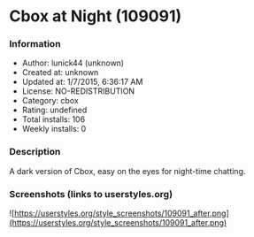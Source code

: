 # Cbox at Night (109091)

### Information
- Author: lunick44 (unknown)
- Created at: unknown
- Updated at: 1/7/2015, 6:36:17 AM
- License: NO-REDISTRIBUTION
- Category: cbox
- Rating: undefined
- Total installs: 106
- Weekly installs: 0


### Description
A dark version of Cbox, easy on the eyes for night-time chatting.


### Screenshots (links to userstyles.org)
![https://userstyles.org/style_screenshots/109091_after.png](https://userstyles.org/style_screenshots/109091_after.png)


